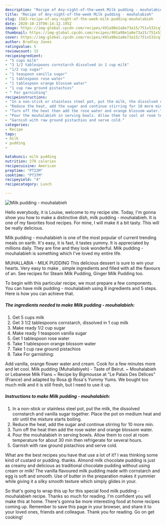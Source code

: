 ```yaml
---
description: "Recipe of Any-night-of-the-week Milk pudding - mouhalabieh"
title: "Recipe of Any-night-of-the-week Milk pudding - mouhalabieh"
slug: 1583-recipe-of-any-night-of-the-week-milk-pudding-mouhalabieh
date: 2020-10-23T00:14:12.195Z
image: https://img-global.cpcdn.com/recipes/491a98e1a8e73a15/751x532cq70/milk-pudding-mouhalabieh-recipe-main-photo.jpg
thumbnail: https://img-global.cpcdn.com/recipes/491a98e1a8e73a15/751x532cq70/milk-pudding-mouhalabieh-recipe-main-photo.jpg
cover: https://img-global.cpcdn.com/recipes/491a98e1a8e73a15/751x532cq70/milk-pudding-mouhalabieh-recipe-main-photo.jpg
author: Bradley Jones
ratingvalue: 5
reviewcount: 15
recipeingredient:
- "5 cups milk"
- "3 1/2 tablespoons cornstarch dissolved in 1 cup milk"
- "1/2 cup sugar"
- "1 teaspoon vanilla sugar"
- "1 tablespoon rose water"
- "1 tablespoon orange blossom water"
- "1 cup raw ground pistachios"
- " For garnishing"
recipeinstructions:
- "In a non-stick or stainless steel pot, put the milk, the dissolved cornstarch and vanilla sugar together. Place the pot on medium heat and stir until the mixture starts boiling."
- "Reduce the heat, add the sugar and continue stirring for 10 more min."
- "Turn off the heat then add the rose water and orange blossom water."
- "Pour the mouhalabieh in serving bowls. Allow them to cool at room temperature for about 30 min then refrigerate for several hours."
- "Garnish with raw ground pistachios and serve cold."
categories:
- Recipe
tags:
- milk
- pudding
- 

katakunci: milk pudding  
nutrition: 278 calories
recipecuisine: American
preptime: "PT22M"
cooktime: "PT37M"
recipeyield: "4"
recipecategory: Lunch

---
```



![Milk pudding - mouhalabieh](https://img-global.cpcdn.com/recipes/491a98e1a8e73a15/751x532cq70/milk-pudding-mouhalabieh-recipe-main-photo.jpg)

Hello everybody, it is Louise, welcome to my recipe site. Today, I'm gonna show you how to make a distinctive dish, milk pudding - mouhalabieh. It is one of my favorites food recipes. For mine, I will make it a bit tasty. This will be really delicious.

Milk pudding - mouhalabieh is one of the most popular of current trending meals on earth. It's easy, it is fast, it tastes yummy. It is appreciated by millions daily. They are fine and they look wonderful. Milk pudding - mouhalabieh is something which I've loved my entire life.

MUHALLABIA - MILK PUDDING This delicious dessert is sure to win your hearts. Very easy to make , simple ingredients and filled with all the flavours of an. See recipes for Steam Milk Pudding, Ginger Milk Pudding too.


To begin with this particular recipe, we must prepare a few components. You can have milk pudding - mouhalabieh using 8 ingredients and 5 steps. Here is how you can achieve that.

<!--inarticleads1-->

##### The ingredients needed to make Milk pudding - mouhalabieh:

1. Get 5 cups milk
1. Get 3 1/2 tablespoons cornstarch, dissolved in 1 cup milk
1. Make ready 1/2 cup sugar
1. Make ready 1 teaspoon vanilla sugar
1. Get 1 tablespoon rose water
1. Take 1 tablespoon orange blossom water
1. Take 1 cup raw ground pistachios
1. Take  For garnishing:


Add vanilla, orange flower water and cream. Cook for a few minutes more and let cool. Milk pudding (Muhallabiyeh) - Taste of Beirut. ~ Mouhalabieh or Lebanese Milk Flans ~ Recipe by Bigmousse at &#34;Le Palais Des Délices&#34; (France) and adapted by Rosa @ Rosa&#39;s Yummy Yums. We bought too much milk and it is still fresh, but I need to use it up. 

<!--inarticleads2-->

##### Instructions to make Milk pudding - mouhalabieh:

1. In a non-stick or stainless steel pot, put the milk, the dissolved cornstarch and vanilla sugar together. Place the pot on medium heat and stir until the mixture starts boiling.
1. Reduce the heat, add the sugar and continue stirring for 10 more min.
1. Turn off the heat then add the rose water and orange blossom water.
1. Pour the mouhalabieh in serving bowls. Allow them to cool at room temperature for about 30 min then refrigerate for several hours.
1. Garnish with raw ground pistachios and serve cold.


What are the best recipes you have that use a lot of it? I was thinking some kind of custard or pudding. thanks. Almond milk chocolate pudding is just as creamy and delicious as traditional chocolate pudding without using cream or milk! The vanilla flavoured milk pudding made with cornstarch and egg is soft and smooth. Use of butter in the preparation makes it yummier while giving it a silky smooth texture which simply glides in your. 

So that's going to wrap this up for this special food milk pudding - mouhalabieh recipe. Thanks so much for reading. I'm confident you will make this at home. There's gonna be more interesting food at home recipes coming up. Remember to save this page in your browser, and share it to your loved ones, friends and colleague. Thank you for reading. Go on get cooking!

